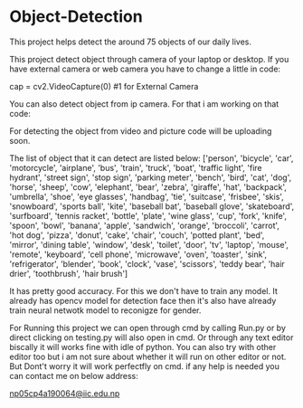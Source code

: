 # Object-Detection
This project helps detect the around 75 objects of our daily lives.

This project detect object through camera of your laptop or desktop. If you have external camera or web camera you have to change a little in code:

cap = cv2.VideoCapture(0) #1 for External Camera

You can also detect object from ip camera. For that i am working on that code:

For detecting the object from video and picture code will be uploading soon.


The list of object that it can detect are listed below:
['person', 'bicycle', 'car', 'motorcycle', 'airplane', 'bus', 'train', 'truck', 'boat', 'traffic light', 'fire hydrant', 'street sign', 'stop sign', 'parking meter', 'bench', 'bird', 'cat', 'dog', 'horse', 'sheep', 'cow', 'elephant', 'bear', 'zebra', 'giraffe', 'hat', 'backpack', 'umbrella', 'shoe', 'eye glasses', 'handbag', 'tie', 'suitcase', 'frisbee', 'skis', 'snowboard', 'sports ball', 'kite', 'baseball bat', 'baseball glove', 'skateboard', 'surfboard', 'tennis racket', 'bottle', 'plate', 'wine glass', 'cup', 'fork', 'knife', 'spoon', 'bowl', 'banana', 'apple', 'sandwich', 'orange', 'broccoli', 'carrot', 'hot dog', 'pizza', 'donut', 'cake', 'chair', 'couch', 'potted plant', 'bed', 'mirror', 'dining table', 'window', 'desk', 'toilet', 'door', 'tv', 'laptop', 'mouse', 'remote', 'keyboard', 'cell phone', 'microwave', 'oven', 'toaster', 'sink', 'refrigerator', 'blender', 'book', 'clock', 'vase', 'scissors', 'teddy bear', 'hair drier', 'toothbrush', 'hair brush']


It has pretty good accuracy. For this we don't have to train any model. It already has opencv model for detection face then it's also have already train neural netwotk model to reconigze for gender.

For Running this project we can open through cmd by calling Run.py or by direct clicking on testing.py will also open in cmd. Or through any text editor biscally it will works fine with idle of python. You can also try with other editor too but i am not sure about whether it will run on other editor or not. But Dont't worry it will work perfectfly on cmd. if any help is needed you can contact me on below address:

np05cp4a190064@iic.edu.np
